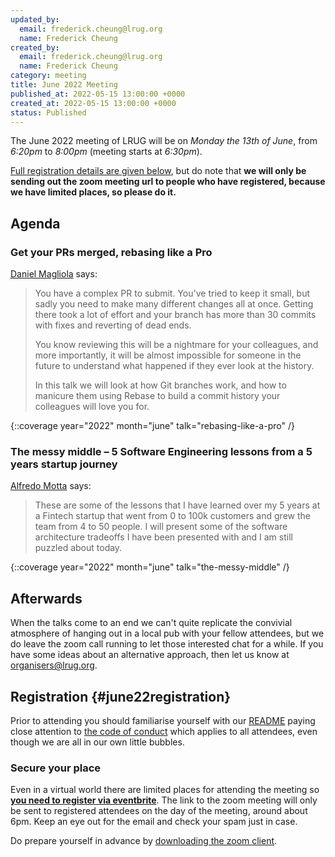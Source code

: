 ```yaml
---
updated_by:
  email: frederick.cheung@lrug.org
  name: Frederick Cheung
created_by:
  email: frederick.cheung@lrug.org
  name: Frederick Cheung
category: meeting
title: June 2022 Meeting
published_at: 2022-05-15 13:00:00 +0000
created_at: 2022-05-15 13:00:00 +0000
status: Published
---
```


The June 2022 meeting of LRUG will be on *Monday the 13th of June*,
from _6:20pm_ to _8:00pm_ (meeting starts at _6:30pm_).

[Full registration details are given below](#june22registration), but do
note that **we will only be sending out the zoom meeting url to people who
have registered, because we have limited places, so please do it.**

## Agenda

### Get your PRs merged, rebasing like a Pro

[Daniel Magliola](https://twitter.com/dmagliola) says:

> You have a complex PR to submit. You've tried to keep it small, but sadly
> you need to make many different changes all at once. Getting there took a
> lot of effort and your branch has more than 30 commits with fixes and
> reverting of dead ends.
>
> You know reviewing this will be a nightmare for your colleagues, and more
> importantly, it will be almost impossible for someone in the future to
> understand what happened if they ever look at the history.
>
> In this talk we will look at how Git branches work, and how to manicure
> them using Rebase to build a commit history your colleagues will love you
> for.

{::coverage year="2022" month="june" talk="rebasing-like-a-pro" /}

### The messy middle – 5 Software Engineering lessons from a 5 years startup journey

[Alfredo Motta](https://twitter.com/mottalrd) says:

> These are some of the lessons that I have learned over my 5 years at a
> Fintech startup that went from 0 to 100k customers and grew the team from 4
> to 50 people. I will present some of the software architecture tradeoffs I
> have been presented with and I am still puzzled about today.

{::coverage year="2022" month="june" talk="the-messy-middle" /}

## Afterwards

When the talks come to an end we can't quite replicate the convivial atmosphere of hanging out in a local pub with your fellow attendees, but we do leave the zoom call running to let those interested chat for a while.  If you have some ideas about an alternative approach, then let us know at [organisers@lrug.org](mailto:organisers@lrug.org).

## Registration {#june22registration}

Prior to attending you should familiarise yourself with our
[README](http://readme.lrug.org/) paying close attention to [the code of
conduct](http://readme.lrug.org/#code-of-conduct) which applies to all
attendees, even though we are all in our own little bubbles.

### Secure your place

Even in a virtual world there are limited places for attending the
meeting so **[you need to register via eventbrite][june2022-eventbrite]**.
The link to the zoom meeting will only be sent to registered attendees on
the day of the meeting, around about 6pm. Keep an eye out for the email
and check your spam just in case.

Do prepare yourself in advance by [downloading the zoom
client](https://zoom.us/support/download).

[june2022-eventbrite]: https://www.eventbrite.com/e/lrug-june-2022-tickets-340925365947
